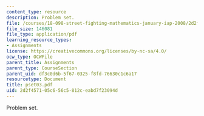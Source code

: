 ```yaml
---
content_type: resource
description: Problem set.
file: /courses/18-098-street-fighting-mathematics-january-iap-2008/2d2f457105c656c5812ceabd7f23094d_pset03.pdf
file_size: 146081
file_type: application/pdf
learning_resource_types:
- Assignments
license: https://creativecommons.org/licenses/by-nc-sa/4.0/
ocw_type: OCWFile
parent_title: Assignments
parent_type: CourseSection
parent_uid: df3c0d6b-5f67-0325-f8fd-76630c1c6a17
resourcetype: Document
title: pset03.pdf
uid: 2d2f4571-05c6-56c5-812c-eabd7f23094d
---
```

Problem set.